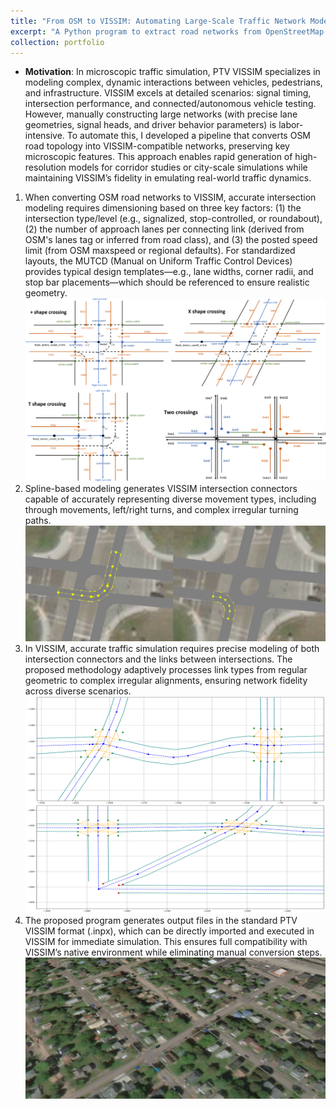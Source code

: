 ```yaml
---
title: "From OSM to VISSIM: Automating Large-Scale Traffic Network Modeling"  
excerpt: "A Python program to extract road networks from OpenStreetMap (OSM) for any user-defined geographic area: <img src='/images/portfolio6/vissim_network.png' width='600' height='300'>"  
collection: portfolio  
---
```


- **Motivation**: In microscopic traffic simulation, PTV VISSIM specializes in modeling complex, dynamic interactions between vehicles, pedestrians, and infrastructure. VISSIM excels at detailed scenarios: signal timing, intersection performance, and connected/autonomous vehicle testing. However, manually constructing large networks (with precise lane geometries, signal heads, and driver behavior parameters) is labor-intensive. To automate this, I developed a pipeline that converts OSM road topology into VISSIM-compatible networks, preserving key microscopic features. This approach enables rapid generation of high-resolution models for corridor studies or city-scale simulations while maintaining VISSIM’s fidelity in emulating real-world traffic dynamics.  

1. When converting OSM road networks to VISSIM, accurate intersection modeling requires dimensioning based on three key factors: (1) the intersection type/level (e.g., signalized, stop-controlled, or roundabout), (2) the number of approach lanes per connecting link (derived from OSM's lanes tag or inferred from road class), and (3) the posted speed limit (from OSM maxspeed or regional defaults). For standardized layouts, the MUTCD (Manual on Uniform Traffic Control Devices) provides typical design templates—e.g., lane widths, corner radii, and stop bar placements—which should be referenced to ensure realistic geometry.  
     <img src="/images/portfolio6/vissim_intersection_design.png" alt="Test" width="520" />  
2. Spline-based modeling generates VISSIM intersection connectors capable of accurately representing diverse movement types, including through movements, left/right turns, and complex irregular turning paths.
    <img src="/images/portfolio6/vissim_intersection_connector.png" alt="Test" width="520" /> 
3. In VISSIM, accurate traffic simulation requires precise modeling of both intersection connectors and the links between intersections. The proposed methodology adaptively processes link types from regular geometric to complex irregular alignments, ensuring network fidelity across diverse scenarios.
    <img src="/images/portfolio6/vissim_intersection_link.png" alt="Test" width="520" /> 
4. The proposed program generates output files in the standard PTV VISSIM format (.inpx), which can be directly imported and executed in VISSIM for immediate simulation. This ensures full compatibility with VISSIM’s native environment while eliminating manual conversion steps.   
    <img src="/images/portfolio6/vissim_network_simulation.png" alt="Test" width="520" /> 